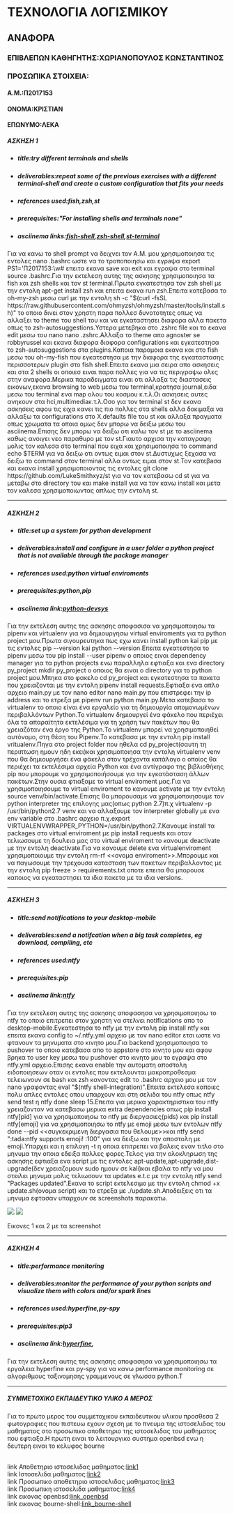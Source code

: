 <!DOCTYPE html>
<html>                                                                
  <body>
    <h1>ΤΕΧΝΟΛΟΓΙΑ ΛΟΓΙΣΜΙΚΟΥ</h1>
    <h2>ΑΝΑΦΟΡΑ</h2>
    <h3>ΕΠΙΒΛΕΠΩΝ ΚΑΘΗΓΗΤΗΣ:XΩΡΙΑΝΟΠΟΥΛΟΣ ΚΩΝΣΤΑΝΤΙΝΟΣ</h3>
    <h3>ΠΡΟΣΩΠΙΚΑ ΣΤΟΙΧΕΙΑ:</h3>
    <h4>Α.Μ.:Π2017153</h4>
    <h4>ΟΝΟΜΑ:ΚΡΙΣΤΙΑΝ</h4>
    <h4>ΕΠΩΝΥΜΟ:ΛΕΚΑ</h4>
    <h5>ΑΣΚΗΣΗ 1</h5>
    <ul>
      <h5><li>title:try different terminals and shells</li></h5>
      <h5><li>deliverables:repeat some of the previous exercises with a different terminal-shell and create a custom configuration that fits your needs</li></h5>
      <h5><li>references used:fish,zsh,st</li></h5>
      <h5><li>prerequisites:"For installing shells and terminals none"</li></h5>
      <h5><li>asciinema links:<a href="https://asciinema.org/a/313837">fish-shell</a>,<a href="https://asciinema.org/a/313836">zsh-shell</a>,<a href="https://asciinema.org/a/315007">st-terminal</a></li></h5>
    </ul> 
    <p><bold>Για να κανω το shell prompt να δειχνει τον Α.Μ. μου χρησιμοποιησα τις εντολες nano .bashrc ωστε να το τροποποιησω και εγρaψα export PS1='Π2017153:\w# επειτα εκανα save και exit και εγραψα στο terminal source .bashrc.Για την εκτελεση αυτης της ασκησης χρησιμοποιησα τα fish και zsh shells και τον st terminal.Πρωτα εγκατεστησα τον zsh shell με την εντολη apt-get install zsh και επειτα εκανα run zsh.Eπειτα κατεβασα το oh-my-zsh μεσω curl με την εντολη sh -c "$(curl -fsSL https://raw.githubusercontent.com/ohmyzsh/ohmyzsh/master/tools/install.sh)" το οποιο δινει στον χρηστη παρα πολλεσ δυνοτοτητες οπως να αλλαξει το theme του shell του και να εγκαταστησει διαφορα αλλα πακετα οπως το zsh-autosuggestions.Υστερα μετεβηκα στο .zshrc file και το εκανα edit μεσω του nano nano .zshrc.Αλλαξα το theme απο agnoster se robbyrussel και εκανα διαφορα διαφορα configurations και εγκατεστησα το zsh-autosuggestions στα plugins.Καποια παρομοια εκανα και στο fish μεσω του oh-my-fish που εγκατεστησα με την διαφορα της εγκαταστασης περισσoτερων plugin στο fish shell.Επειτα εκανα μια σειρα απο ασκησεις και στα 2 shells οι οποιεσ ειναι παρα πολλες για να τις περιγραψω ολες στην αναφορα.Μερικα παραδειγματα ειναι οτι αλλαξα τις διαστασεις εικονων,εκανα browsing to web μεσω του terminal,κρατησα journal,ειδα μεσω του terminal ενα map ολου του κοσμου κ.τ.λ.Οι ασκησεις αυτες ανηκουν στα hci,multimediaκ.τ.λ.Οσο για τον terminal st δεν εκανα ασκησεις αφου τις ειχα κανει τις πιο πολλες στα shells αλλα δοκιμαξα να αλλαξω τα configurations στο X.defaults file του st και αλλαξα πραγματα οπως χρωματα τα οποια ομως δεν μπορω να δειξω μεσω του asciinema.Επισης δεν μπορω να δειξω οτι καλω τον st με το asciinema καθως ανοιγει νεο παραθυρο με τον st.Γιαυτο αρχισα την καταγραφη μολις τον καλεσα στο terminal που ειχα και χρησιμοποιησα το command echo $TERM για να δειξω οτι οντως ειμαι στον st.Δυστυχως ξεχασα να δειξω το command στον terminal αλλα οντως ειμαι στον st.Τον κατεβaσα και εκανα install χρησιμοποιοντας τις εντολες git clone https://github.com/LukeSmithxyz/st για να τον κατεβασω cd st για να μεταβω στο directory του και make install για να τον κανω install και μετα τον καλεσα χρησιμοποιωντας απλως την εντολη st.</bold></p><hr/>
    <h5>ΑΣΚΗΣΗ 2</h5>
    <ul>  
     <h5><li>title:set up a system for python development</li></h5>
     <h5><li>deliverables:install and configure in a user folder a python project that is not available through the package manager</li></h5>
     <h5><li>references used:python virtual enviroments</li></h5>
     <h5><li>prerequisites:python,pip</li></h5>  
     <h5><li>asciinema link:<a href="https://asciinema.org/a/314131">python-devsys</a></li></h5>
    </ul>  
    <p><bold>Για την εκτελεση αυτης της ασκησης αποφασισα να χρησιμοποιησω τα pipenv και virtualenv για να δημιουργησω virtual enviroments για τα python project μου.Πρωτα σιγουρευτηκα πως εχω κανει install python kai pip με τις εντολες pip --version kai python --version.Επειτα εγκατεστησα το pipenv μεσω του pip install --user pipenv ο οποιος ειναι dependency manager για τα python projects ενω παραλληλα εφτιαξα και ενα directory py_project mkdir py_project o οποιος θα ειναι ο directory για το python project μου.Μπηκα στο φακελο cd py_project και εγκατεστησα τα πακετα που χρειαζονται με την εντολη pipenv install requests.Εφτιαξα ενα απλο αρχειο main.py με τον nano editor nano main.py που επιστρεφει την ip address και το ετρεξα με pipenv run python main.py.Μετα κατεβασα το virtualenv το οποιο  είναι ένα εργαλείο για τη δημιουργία απομονωμένων περιβαλλόντων Python.Το virtualenv δημιουργεί ένα φάκελο που περιέχει όλα τα απαραίτητα εκτελέσιμα για τη χρήση των πακέτων που θα χρειαζόταν ένα έργο της Python.Το virtualenv μπορεί να χρησιμοποιηθεί αυτόνομο, στη θέση του Pipenv.Το κατεβασα με την εντολη pip install vritualenv.Πηγα στο project folder που ηθελα cd py_project(σαυτη τη περιπτωση ημουν ηδη εκει)και χρησιμοποιησα την εντολη virtualenv venv που θα δημιουργήσει ένα φάκελο στον τρέχοντα κατάλογο ο οποίος θα περιέχει τα εκτελέσιμα αρχεία Python και ένα αντίγραφο της βιβλιοθήκης pip που μπορουμε να χρησιμοποιήσουμε για την εγκατάσταση άλλων πακέτων.Στην ουσια φτιαξαμε το virtual enviroment μας.Για να χρησιμοποιησουμε το virtual enviroment τo κανουμε activate με την εντολη source venv/bin/activate.Επισης θα μπορουσαμε να χρησιμοποιησουμε τον python interpreter της επιλογης μας(οπως python 2.7)π.χ virtualenv -p /usr/bin/python2.7 venv και να αλλαξουμε τον interpreter globally με ενα env variable στο .bashrc αρχειο π.χ.export VIRTUALENVWRAPPER_PYTHON=/usr/bin/python2.7.Kανουμε install τα packages στο virtual enviroment με pip install requests και οταν τελιωσουμε τη δουλεια μας στο virtual enviroment το κανουμε deactivate με την εντολη deactivate.Για να κανουμε delete ενα virtualenviroment χρησιμοποιουμε την εντολη rm-rf <<ονομα enviroment>>.Μπορουμε και να παγωσουμε την τρεχουσα κατασταση των πακετων περιβαλλοντος με την εντολη pip freeze > requirements.txt οποτε επειτα θα μπορουσε καποιος να εγκαταστησει τα ιδια πακετα με τα ιδια versions.</bold></p><hr/>
    <h5>ΑΣΚΗΣΗ 3</h5>
    <ul>
      <h5><li>title:send notifications to your desktop-mobile</li></h5>
      <h5><li>deliverables:send a notifcation when a big task completes, eg download, compiling, etc</li></h5>
      <h5><li>references used:ntfy</li></h5>
      <h5><li>prerequisites:pip</li></h5> 
      <h5><li>asciinema link:<a href="https://asciinema.org/a/312866">ntfy</a></li></h5>
    </ul> 
    <p><bold>Για την εκτελεση αυτης της ασκησης αποφασησα να χρησιμοποιησω το ntfy το οποιο επιτρεπει στον χρηστη να στελνει notifications απο το desktop-mobile.Εγκατεστησα το ntfy με την εντολη pip install ntfy και επειτα εκανα config to ~/.ntfy.yml αρχειο με τον nano editor ετσι ωστε να φτανουν τα μηνυματα στο κινητο μου.Για backend χρησιμοποιησα το pushover το οποιο κατεβασα απο το appstore στο κινητο μου και αφου βρηκα το user key μεσω του pushover στο κινητο μου το εγραψα στο ntfy.yml αρχειο.Επισης εκανα enable την αυτοματη αποστολη ειδοποιησεων οταν οι εντολες που εκτελουνται μακροπροθεσμα τελειωνουν σε bash και zsh κανοντας edit το .bashrc αρχειο μου με τον nano γραφοντας eval "$(ntfy shell-integration)".Επειτα εκτελεσα καποιες πολυ απλες εντολες οπου υπαρχουν και στη σελιδα του ntfy οπως ntfy send test η ntfy done sleep 15.Επειτα για μερικα χαρακτηριστικα του ntfy χρειαζονταν να κατεβασω μερικα extra dependencies οπως pip install ntfy[pid] για να χρησιμοποιησω το ntfy με διεργασιες(pids) και pip install ntfy[emoji] για να χρησιμοποιησω το ntfy με  emoji μεσω των εντολων ntfy done --pid <<συγκεκριμενη διεργασια που θελουμε>>και ntfy send ":tada:ntfy supports emoji! :100" για να δειξω και την αποστολη με emoji.Υπαρχει και η επιλογη -t η οποια επιτρεπει να βαλεις εναν τιτλο στο μηνυμα την οποια εδειξα πολλες φορες.Τελος για την ολοκληρωση της ασκησης εφτιαξα ενα script με τις εντολες apt-update,apt-upgrade,dist-upgrade(δεν χρειαζομουν sudo ημουν σε kali)και εβαλα το ntfy να μου στειλει μηνυμα μολις τελιωσουν τα updates e.t.c με την εντολη ntfy send "Packages updated".Εκανα το script εκτελεσιμο με την εντολη chmod +x update.sh(ονομα script) και το ετρεξα με ./update.sh.Αποδειξεις οτι τα μηνυμα εφτασαν υπαρχουν σε screenshots παρακατω.</bold></p>
    <div>
      <img src="/screenshots/screenshot1.PNG">
      <img src="/screenshots/screenshot2.PNG">
    </div>
    <p><bold>Εικονες 1 και 2 με τα screenshot</bold></p><hr/>
    <h5>ΑΣΚΗΣΗ 4</h5>
    <ul>
      <h5><li>title:performance monitoring</li></h5>
      <h5><li>deliverables:monitor the performance of your python scripts and visualize them with colors and/or spark lines</li></h5>
      <h5><li>references used:hyperfine,py-spy</li></h5>
      <h5><li>prerequisites:pip3</li></h5> 
      <h5><li>asciinema link:<a href="https://asciinema.org/a/313838">hyperfine</a>,</li></h5>
    </ul> 
    <p><bold>Για την εκτελεση αυτης της ασκησης αποφασησα να χρησιμοποιησω τα εργαλεια hyperfine και py-spy για να κανω performance monitoring σε αλγοριθμους ταξινομησης γραμμενους σε γλωσσα python.T</p></bold>
    <hr/><h5>ΣΥΜΜΕΤΟΧΙΚΟ ΕΚΠΑΙΔΕΥΤΙΚΟ ΥΛΙΚΟ Α ΜΕΡΟΣ</h5>
    <p><bold>Για το πρωτο μερος του συμμετοχικου εκπαιδευτικου υλικου προσθεσα 2 φωτογραφιες που πιστευω εχουν σχεση με το πνευμα της ιστοσελιδας του μαθηματος στο προσωπικο αποθετηριο της ιστοσελιδας του μαθηματος που εφτιαξα.Η πρωτη ειναι το λειτουργικο συστημα openbsd ενω η δευτερη ειναι το κελυφος bourne</bold></p><br/>
      link Αποθετηριο ιστοσελιδας μαθηματος:<a href="https://github.com/mibook/gr">link1</a><br/>
      link Ιστοσελιδα μαθηματος:<a href="https://www.mibook.org/">link2</a><br/>
      link Προσωπικο αποθετηριο ιστοσελιδας μαθηματος:<a href="https://github.com/p17leka/gr">link3</a></br>
      link Προσωπικη ιστοσελιδα μαθηματος:<a href="https://p17leka.github.io/gr/">link4</a></br>
      link εικονας openbsd:<a href="https://p17leka.github.io/gr/gallery/openbsd/">link_openbsd</a></br>
      link εικονας bourne-shell:<a href="https://p17leka.github.io/gr/gallery/bourne-shell/">link_bourne-shell</a></br>
  </body> 
</html    
